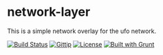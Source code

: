 network-layer
=============

This is a simple network overlay for the ufo network.

[![Build Status](https://travis-ci.org/ufojs/network-layer.svg?branch=master)](https://travis-ci.org/ufojs/network-layer)
[![Gittip](http://img.shields.io/gittip/b3by.svg)](https://www.gittip.com/b3by/)
[![License](http://img.shields.io/:license-mit-blue.svg)](http://badges.mit-license.org)
[![Built with Grunt](https://cdn.gruntjs.com/builtwith.png)](http://gruntjs.com/)
